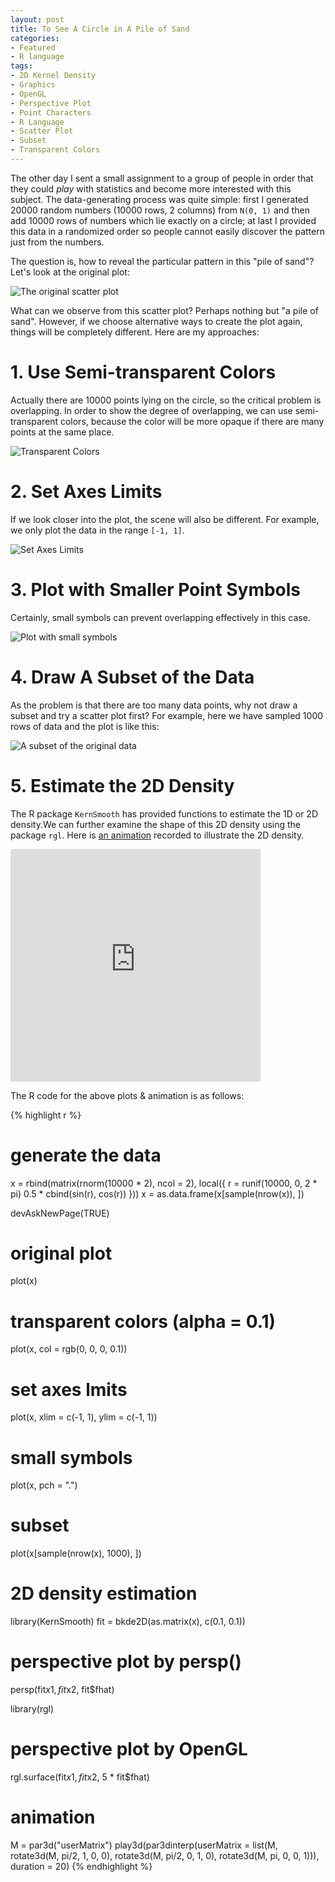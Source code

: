```yaml
---
layout: post
title: To See A Circle in A Pile of Sand
categories:
- Featured
- R language
tags:
- 2D Kernel Density
- Graphics
- OpenGL
- Perspective Plot
- Point Characters
- R Language
- Scatter Plot
- Subset
- Transparent Colors
---
```


The other day I sent a small assignment to a group of people in order that they could _play_ with statistics and become more interested with this subject. The data-generating process was quite simple: first I generated 20000 random numbers (10000 rows, 2 columns) from `N(0, 1)` and then add 10000 rows of numbers which lie exactly on a circle; at last I provided this data in a randomized order so people cannot easily discover the pattern just from the numbers.

The question is, how to reveal the particular pattern in this "pile of sand"? Let's look at the original plot:

![The original scatter plot](http://i.imgur.com/TfwQw.png)

What can we observe from this scatter plot? Perhaps nothing but "a pile of sand". However, if we choose alternative ways to create the plot again, things will be completely different. Here are my approaches:

# 1. Use Semi-transparent Colors

Actually there are 10000 points lying on the circle, so the critical problem is overlapping. In order to show the degree of overlapping, we can use semi-transparent colors, because the color will be more opaque if there are many points at the same place.

![Transparent Colors](http://i.imgur.com/CwPVN.png)

# 2. Set Axes Limits

If we look closer into the plot, the scene will also be different. For example, we only plot the data in the range `[-1, 1]`.

![Set Axes Limits](http://i.imgur.com/szpEf.png)

# 3. Plot with Smaller Point Symbols

Certainly, small symbols can prevent overlapping effectively in this case.

![Plot with small symbols](http://i.imgur.com/xszYg.png)

# 4. Draw A Subset of the Data

As the problem is that there are too many data points, why not draw a subset and try a scatter plot first? For example, here we have sampled 1000 rows of data and the plot is like this:

![A subset of the original data](http://i.imgur.com/NGl93.png)

# 5. Estimate the 2D Density

The R package `KernSmooth` has provided functions to estimate the 1D or 2D density.We can further examine the shape of this 2D density using the package `rgl`. Here is [an animation](http://vimeo.com/4745847) recorded to illustrate the 2D density.

<iframe src="http://player.vimeo.com/video/4745847?title=0&amp;byline=0&amp;portrait=0" width="400" height="372" frameborder="0" webkitAllowFullScreen mozallowfullscreen allowFullScreen></iframe>

The R code for the above plots & animation is as follows:

{% highlight r %}
# generate the data
x = rbind(matrix(rnorm(10000 * 2), ncol = 2), local({
  r = runif(10000, 0, 2 * pi)
  0.5 * cbind(sin(r), cos(r))
}))
x = as.data.frame(x[sample(nrow(x)), ])

devAskNewPage(TRUE)
# original plot
plot(x)
# transparent colors (alpha = 0.1)
plot(x, col = rgb(0, 0, 0, 0.1))
# set axes lmits
plot(x, xlim = c(-1, 1), ylim = c(-1, 1))
# small symbols
plot(x, pch = ".")
# subset
plot(x[sample(nrow(x), 1000), ])

# 2D density estimation
library(KernSmooth)
fit = bkde2D(as.matrix(x), c(0.1, 0.1))
# perspective plot by persp()
persp(fit$x1, fit$x2, fit$fhat)

library(rgl)
# perspective plot by OpenGL
rgl.surface(fit$x1, fit$x2, 5 * fit$fhat)
# animation
M = par3d("userMatrix")
play3d(par3dinterp(userMatrix = list(M,
  rotate3d(M, pi/2, 1, 0, 0), rotate3d(M, pi/2, 0, 1, 0), 
  rotate3d(M, pi, 0, 0, 1))), duration = 20)
{% endhighlight %}

